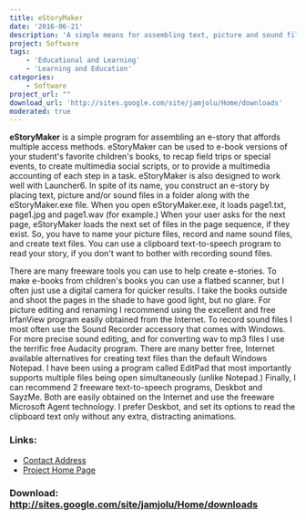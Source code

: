 ```yaml
---
title: eStoryMaker
date: '2016-06-21'
description: 'A simple means for assembling text, picture and sound files into an e-story that supports multiple access means.'
project: Software
tags:
    - 'Educational and Learning'
    - 'Learning and Education'
categories:
    - Software
project_url: ""
download_url: 'http://sites.google.com/site/jamjolu/Home/downloads'
moderated: true
---
```

**eStoryMaker** is a simple program for assembling an e-story that affords multiple access methods. eStoryMaker can be used to e-book versions of your student's favorite children's books, to recap field trips or special events, to create multimedia social scripts, or to provide a multimedia accounting of each step in a task. eStoryMaker is also designed to work well with Launcher6. In spite of its name, you construct an e-story by placing text, picture and/or sound files in a folder along with the eStoryMaker.exe file. When you open eStoryMaker.exe, it loads page1.txt, page1.jpg and page1.wav (for example.) When your user asks for the next page, eStoryMaker loads the next set of files in the page sequence, if they exist. So, you have to name your picture files, record and name sound files, and create text files. You can use a clipboard text-to-speech program to read your story, if you don't want to bother with recording sound files.

There are many freeware tools you can use to help create e-stories. To make e-books from children's books you can use a flatbed scanner, but I often just use a digital camera for quicker results. I take the books outside and shoot the pages in the shade to have good light, but no glare. For picture editing and renaming I recommend using the excellent and free IrfanView program easily obtained from the Internet. To record sound files I most often use the Sound Recorder accessory that comes with Windows. For more precise sound editing, and for converting wav to mp3 files I use the terrific free Audacity program. There are many better free, Internet available alternatives for creating text files than the default Windows Notepad. I have been using a program called EditPad that most importantly supports multiple files being open simultaneously (unlike Notepad.) Finally, I can recommend 2 freeware text-to-speech programs, Deskbot and SayzMe. Both are easily obtained on the Internet and use the freeware Microsoft Agent technology. I prefer Deskbot, and set its options to read the clipboard text only without any extra, distracting animations.

### Links:
- <a href="mailto:jamjolu@hotmail.com">Contact Address</a>
- <a href="http://sites.google.com/site/jamjolu/Home/estorymaker">Project Home Page</a>

### Download: http://sites.google.com/site/jamjolu/Home/downloads 
